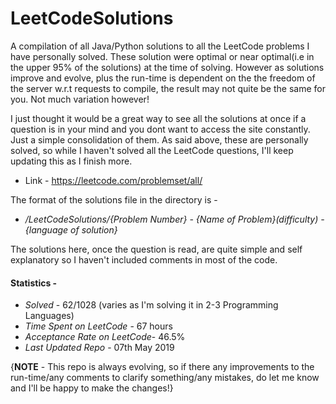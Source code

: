 # LeetCodeSolutions
A compilation of all Java/Python solutions to all the LeetCode problems I have personally solved. These solution were optimal or near optimal(i.e in the upper 95% of the solutions) at the time of solving. However as solutions improve and evolve, plus the run-time is dependent on the the freedom of the server w.r.t requests to compile, the result may not quite be the same for you. Not much variation however!

I just thought it would be a great way to see all the solutions at once if a question is in your mind and you dont want to access the site constantly. Just a simple consolidation of them.
As said above, these are personally solved, so while I haven't solved all the LeetCode questions, I'll keep updating this as I finish more.

* Link - https://leetcode.com/problemset/all/

The format of the solutions file in the directory is - 
*    <i>/LeetCodeSolutions/{Problem Number} - {Name of Problem}(difficulty) - {language of solution}</i>

The solutions here, once the question is read, are quite simple and self explanatory so I haven't included comments in most of the code.

#### Statistics - 
* <i>Solved</i> - 62/1028 (varies as I'm solving it in 2-3 Programming Languages)
* <i>Time Spent on LeetCode</i> - 67 hours
* <i>Acceptance Rate on LeetCode</i>- 46.5%
* <i>Last Updated Repo</i> - 07th May 2019

{<b>NOTE</b> - This repo is always evolving, so if there any improvements to the run-time/any comments to clarify something/any mistakes, do let me know and I'll be happy to make the changes!}


